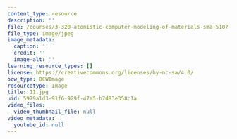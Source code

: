 ```yaml
---
content_type: resource
description: ''
file: /courses/3-320-atomistic-computer-modeling-of-materials-sma-5107-spring-2005/5979a1d391f6929f47a5b7d83e358c1a_11.jpg
file_type: image/jpeg
image_metadata:
  caption: ''
  credit: ''
  image-alt: ''
learning_resource_types: []
license: https://creativecommons.org/licenses/by-nc-sa/4.0/
ocw_type: OCWImage
resourcetype: Image
title: 11.jpg
uid: 5979a1d3-91f6-929f-47a5-b7d83e358c1a
video_files:
  video_thumbnail_file: null
video_metadata:
  youtube_id: null
---
```

